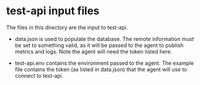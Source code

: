 test-api input files
====================

The files in this directory are the input to test-api.

* data.json is used to populate the database. The remote information must be
  set to something valid, as it will be passed to the agent to publish metrics
  and logs. Note the agent will need the token listed here.

* test-api.env contains the environment passed to the agent. The example file
  contains the token (as listed in data.json) that the agent will use to
  connect to test-api.
